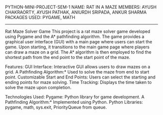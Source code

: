PYTHON-MINI-PROJECT-SEM-1
NAME: RAT IN A MAZE
MEMBERS: AYUSH CHAKRAORTY, AYUSH PATHAK, ANIURDH SRIPADA, ANKUR SHARMA
PACKAGES USED: PYGAME, MATH
_____________________________________________________________________________________________________________________________________________________________________________________________________________________
Rat Maze Solver Game
This project is a rat maze solver game developed using Pygame and the A* pathfinding algorithm. The game provides a graphical user interface (GUI) with a main page where users can start the game. Upon starting, it transitions to the main game page where players can draw a maze on a grid. The A* algorithm is then employed to find the shortest path from the end point to the start point of the maze.

Features:
GUI Interface: Interactive GUI allows users to draw mazes on a grid.
A Pathfinding Algorithm:* Used to solve the maze from end to start point.
Customizable Start and End Points: Users can select the starting and ending points for maze solving.
Time Tracking: Displays the time taken to solve the maze upon completion.

Technologies Used:
Pygame: Python library for game development.
A Pathfinding Algorithm:* Implemented using Python.
Python Libraries: pygame, math, sys.exit, PriorityQueue from queue.
